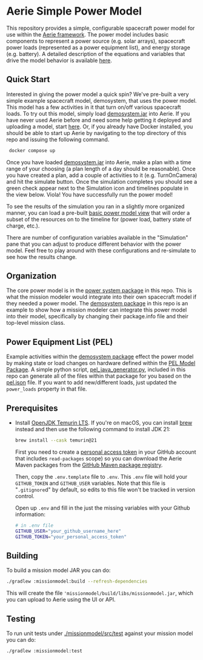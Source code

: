 # Aerie Simple Power Model

This repository provides a simple, configurable spacecraft power model for use within the [Aerie framework](https://github.com/NASA-AMMOS/aerie). The power model includes basic components to represent a power source (e.g. solar arrays), spacecraft power loads (represented as a power equipment list), and energy storage (e.g. battery). A detailed description of the equations and variables that drive the model behavior is available [here](docs/ModelBehaviorDescription.md).

## Quick Start

Interested in giving the power model a quick spin? We've pre-built a very simple example spacecraft model, demosystem, that uses the power model. 
This model has a few activities in it that turn on/off various spacecraft loads. To try out this model, simply load [demosystem.jar](demosystem.jar) into Aerie. 
If you have never used Aerie before and need some help getting it deployed and uploading a model, start [here](https://nasa-ammos.github.io/aerie-docs/introduction/#fast-track). Or, if you already have Docker installed,
you should be able to start up Aerie by navigating to the top directory of this repo and issuing the following command.

 ```sh
  docker compose up
  ```

Once you have loaded [demosystem.jar](demosystem.jar) into Aerie, make a plan with a time range of your choosing (a plan length of a day should be reasonable). Once you have created a plan, add a couple of activities to it (e.g. TurnOnCamera) and hit the simulate button. Once the simulation completes you should see a green check appear next to the Simulation icon and timelines populate in the view below. Viola! You have successfully run the power model!

To see the results of the simulation you ran in a slightly more organized manner, you can load a pre-built [basic power model view](PowerModelBasicView.json) that will order a subset of the resources on to the timeline for (power load, battery state of charge, etc.). 

There are number of configuration variables available in the "Simulation" pane that you can adjust to produce different behavior with the power model. Feel free to play around with these configurations and re-simulate to see how the results change.

## Organization

The core power model is in the [power system package](missionmodel/src/main/java/powersystem/) in this repo. This is what the mission modeler would integrate into their own spacecraft model if they needed a power model. The [demosystem package](missionmodel/src/main/java/demosystem/) in this repo is an example to show how a mission modeler can integrate this power model into their model, specifically by changing their package.info file and their top-level mission class.

## Power Equipment List (PEL) 

Example activities within the [demosystem package](missionmodel/src/main/java/demosystem/) effect the power model by making state or load changes on hardware defined within the [PEL Model Package](missionmodel/src/main/java/demosystem/models/pel). A simple python script, [pel_java_generator.py](pel_java_generator.py), included in this repo can generate all of the files within that package for you based on the [pel.json](pel.json) file. If you want to add new/different loads, just updated the `power_loads` property in that file.

## Prerequisites

- Install [OpenJDK Temurin LTS](https://adoptium.net/temurin/releases/?version=21). If you're on macOS, you can install [brew](https://brew.sh/) instead and then use the following command to install JDK 21:

  ```sh
  brew install --cask temurin@21
  ```

  First you need to create a [personal access token](https://docs.github.com/en/authentication/keeping-your-account-and-data-secure/managing-your-personal-access-tokens#creating-a-personal-access-token-classic) in your GitHub account that includes `read-packages` scope) so you can download the Aerie Maven packages from the [GitHub Maven package registry](https://docs.github.com/en/packages/working-with-a-github-packages-registry/working-with-the-apache-maven-registry).

  Then, copy the `.env.template` file to `.env`. This `.env` file will hold your `GITHUB_TOKEN` and `GITHUB_USER` variables. Note that this file is "`.gitignore`d" by default, so edits to this file won't be tracked in version control.

  Open up `.env` and fill in the just the missing variables with your Github information:

  ```sh
  # in .env file
  GITHUB_USER="your_github_username_here"
  GITHUB_TOKEN="your_personal_access_token"
  ```

## Building

To build a mission model JAR you can do:

```sh
./gradlew :missionmodel:build --refresh-dependencies
```

This will create the file `'missionmodel/build/libs/missionmodel.jar`, which you can upload to Aerie using the UI or API.

<!-- If you want to just try the model without building it yourself you can [download it here](./missionmodel.jar). -->

## Testing

To run unit tests under [./missionmodel/src/test](./missionmodel/src/test) against your mission model you can do:

```sh
./gradlew :missionmodel:test
```
